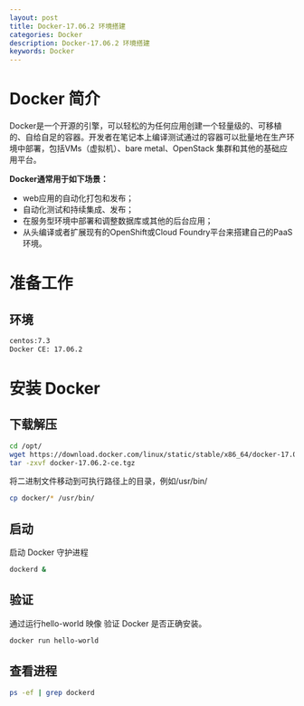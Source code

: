 ```yaml
---
layout: post
title: Docker-17.06.2 环境搭建
categories: Docker
description: Docker-17.06.2 环境搭建
keywords: Docker
---
```


# Docker 简介

Docker是一个开源的引擎，可以轻松的为任何应用创建一个轻量级的、可移植的、自给自足的容器。开发者在笔记本上编译测试通过的容器可以批量地在生产环境中部署，包括VMs（虚拟机）、bare metal、OpenStack 集群和其他的基础应用平台。 

**Docker通常用于如下场景：**

- web应用的自动化打包和发布；
- 自动化测试和持续集成、发布；
- 在服务型环境中部署和调整数据库或其他的后台应用；
- 从头编译或者扩展现有的OpenShift或Cloud Foundry平台来搭建自己的PaaS环境。

# 准备工作

## 环境

```sh
centos:7.3  
Docker CE: 17.06.2
```

# 安装 Docker

## 下载解压

```sh
cd /opt/
wget https://download.docker.com/linux/static/stable/x86_64/docker-17.06.2-ce.tgz
tar -zxvf docker-17.06.2-ce.tgz
```

将二进制文件移动到可执行路径上的目录，例如/usr/bin/

```sh
cp docker/* /usr/bin/
```

## 启动

启动 Docker 守护进程

```sh
dockerd &
```

## 验证

通过运行hello-world 映像 验证 Docker 是否正确安装。

```sh
docker run hello-world
```

## 查看进程

```sh
ps -ef | grep dockerd
```




